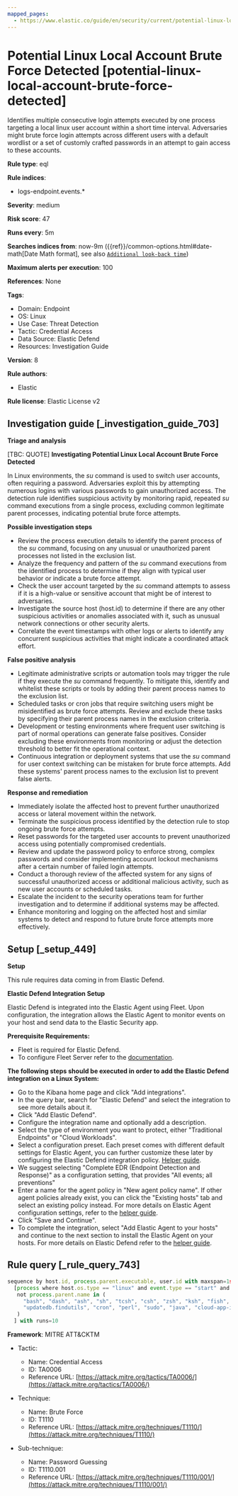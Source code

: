 ```yaml
---
mapped_pages:
  - https://www.elastic.co/guide/en/security/current/potential-linux-local-account-brute-force-detected.html
---
```


# Potential Linux Local Account Brute Force Detected [potential-linux-local-account-brute-force-detected]

Identifies multiple consecutive login attempts executed by one process targeting a local linux user account within a short time interval. Adversaries might brute force login attempts across different users with a default wordlist or a set of customly crafted passwords in an attempt to gain access to these accounts.

**Rule type**: eql

**Rule indices**:

* logs-endpoint.events.*

**Severity**: medium

**Risk score**: 47

**Runs every**: 5m

**Searches indices from**: now-9m ({{ref}}/common-options.html#date-math[Date Math format], see also [`Additional look-back time`](docs-content://solutions/security/detect-and-alert/create-detection-rule.md#rule-schedule))

**Maximum alerts per execution**: 100

**References**: None

**Tags**:

* Domain: Endpoint
* OS: Linux
* Use Case: Threat Detection
* Tactic: Credential Access
* Data Source: Elastic Defend
* Resources: Investigation Guide

**Version**: 8

**Rule authors**:

* Elastic

**Rule license**: Elastic License v2

## Investigation guide [_investigation_guide_703]

**Triage and analysis**

[TBC: QUOTE]
**Investigating Potential Linux Local Account Brute Force Detected**

In Linux environments, the *su* command is used to switch user accounts, often requiring a password. Adversaries exploit this by attempting numerous logins with various passwords to gain unauthorized access. The detection rule identifies suspicious activity by monitoring rapid, repeated *su* command executions from a single process, excluding common legitimate parent processes, indicating potential brute force attempts.

**Possible investigation steps**

* Review the process execution details to identify the parent process of the *su* command, focusing on any unusual or unauthorized parent processes not listed in the exclusion list.
* Analyze the frequency and pattern of the *su* command executions from the identified process to determine if they align with typical user behavior or indicate a brute force attempt.
* Check the user account targeted by the *su* command attempts to assess if it is a high-value or sensitive account that might be of interest to adversaries.
* Investigate the source host (host.id) to determine if there are any other suspicious activities or anomalies associated with it, such as unusual network connections or other security alerts.
* Correlate the event timestamps with other logs or alerts to identify any concurrent suspicious activities that might indicate a coordinated attack effort.

**False positive analysis**

* Legitimate administrative scripts or automation tools may trigger the rule if they execute the *su* command frequently. To mitigate this, identify and whitelist these scripts or tools by adding their parent process names to the exclusion list.
* Scheduled tasks or cron jobs that require switching users might be misidentified as brute force attempts. Review and exclude these tasks by specifying their parent process names in the exclusion criteria.
* Development or testing environments where frequent user switching is part of normal operations can generate false positives. Consider excluding these environments from monitoring or adjust the detection threshold to better fit the operational context.
* Continuous integration or deployment systems that use the *su* command for user context switching can be mistaken for brute force attempts. Add these systems' parent process names to the exclusion list to prevent false alerts.

**Response and remediation**

* Immediately isolate the affected host to prevent further unauthorized access or lateral movement within the network.
* Terminate the suspicious process identified by the detection rule to stop ongoing brute force attempts.
* Reset passwords for the targeted user accounts to prevent unauthorized access using potentially compromised credentials.
* Review and update the password policy to enforce strong, complex passwords and consider implementing account lockout mechanisms after a certain number of failed login attempts.
* Conduct a thorough review of the affected system for any signs of successful unauthorized access or additional malicious activity, such as new user accounts or scheduled tasks.
* Escalate the incident to the security operations team for further investigation and to determine if additional systems may be affected.
* Enhance monitoring and logging on the affected host and similar systems to detect and respond to future brute force attempts more effectively.


## Setup [_setup_449]

**Setup**

This rule requires data coming in from Elastic Defend.

**Elastic Defend Integration Setup**

Elastic Defend is integrated into the Elastic Agent using Fleet. Upon configuration, the integration allows the Elastic Agent to monitor events on your host and send data to the Elastic Security app.

**Prerequisite Requirements:**

* Fleet is required for Elastic Defend.
* To configure Fleet Server refer to the [documentation](docs-content://reference/ingestion-tools/fleet/fleet-server.md).

**The following steps should be executed in order to add the Elastic Defend integration on a Linux System:**

* Go to the Kibana home page and click "Add integrations".
* In the query bar, search for "Elastic Defend" and select the integration to see more details about it.
* Click "Add Elastic Defend".
* Configure the integration name and optionally add a description.
* Select the type of environment you want to protect, either "Traditional Endpoints" or "Cloud Workloads".
* Select a configuration preset. Each preset comes with different default settings for Elastic Agent, you can further customize these later by configuring the Elastic Defend integration policy. [Helper guide](docs-content://solutions/security/configure-elastic-defend/configure-an-integration-policy-for-elastic-defend.md).
* We suggest selecting "Complete EDR (Endpoint Detection and Response)" as a configuration setting, that provides "All events; all preventions"
* Enter a name for the agent policy in "New agent policy name". If other agent policies already exist, you can click the "Existing hosts" tab and select an existing policy instead. For more details on Elastic Agent configuration settings, refer to the [helper guide](docs-content://reference/ingestion-tools/fleet/agent-policy.md).
* Click "Save and Continue".
* To complete the integration, select "Add Elastic Agent to your hosts" and continue to the next section to install the Elastic Agent on your hosts. For more details on Elastic Defend refer to the [helper guide](docs-content://solutions/security/configure-elastic-defend/install-elastic-defend.md).


## Rule query [_rule_query_743]

```js
sequence by host.id, process.parent.executable, user.id with maxspan=1s
  [process where host.os.type == "linux" and event.type == "start" and event.action == "exec" and process.name == "su" and
   not process.parent.name in (
     "bash", "dash", "ash", "sh", "tcsh", "csh", "zsh", "ksh", "fish", "clickhouse-server", "ma", "gitlab-runner",
     "updatedb.findutils", "cron", "perl", "sudo", "java", "cloud-app-identify", "ambari-sudo.sh"
   )
  ] with runs=10
```

**Framework**: MITRE ATT&CKTM

* Tactic:

    * Name: Credential Access
    * ID: TA0006
    * Reference URL: [https://attack.mitre.org/tactics/TA0006/](https://attack.mitre.org/tactics/TA0006/)

* Technique:

    * Name: Brute Force
    * ID: T1110
    * Reference URL: [https://attack.mitre.org/techniques/T1110/](https://attack.mitre.org/techniques/T1110/)

* Sub-technique:

    * Name: Password Guessing
    * ID: T1110.001
    * Reference URL: [https://attack.mitre.org/techniques/T1110/001/](https://attack.mitre.org/techniques/T1110/001/)



